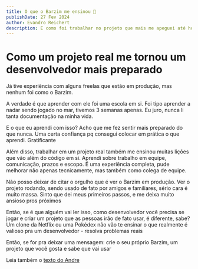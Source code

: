 ```yaml
---
title: O que o Barzim me ensinou 🍺
publishDate: 27 Fev 2024
author: Evandro Reichert
description: E como foi trabalhar no projeto que mais me apeguei até hoje.
---
```


# Como um projeto real me tornou um desenvolvedor mais preparado

Já tive experiência com alguns freelas que estão em produção, mas nenhum foi como o Barzim.

A verdade é que aprender com ele foi uma escola em si. Foi tipo aprender a nadar sendo jogado no mar, tivemos 3 semanas apenas. Eu juro, nunca li tanta documentação na minha vida.

E o que eu aprendi com isso? Acho que me fez sentir mais preparado do que nunca.
Uma certa confiança pq consegui colocar em prática o que aprendi. Gratificante

Além disso, trabalhar em um projeto real também me ensinou muitas lições que vão além do código em si. Aprendi sobre trabalho em equipe, comunicação, prazos e escopo. É uma experiência completa, pude melhorar não apenas tecnicamente, mas também como colega de equipe.

Não posso deixar de citar o orgulho que é ver o Barzim em produção. Ver o projeto rodando, sendo usado de fato por amigos e familiares, sério cara é muito massa. Sinto que dei meus primeiros passos, e me deixa muito ansioso pros próximos

Então, se é que alguém vai ler isso, como desenvolvedor você precisa se jogar e criar um projeto que as pessoas irão de fato usar, é diferente, sabe? 
Um clone da Netflix ou uma Pokédex não vão te ensinar o que realmente é valioso pra um desenvolvedor - resolva problemas reais

Então, se for pra deixar uma mensagem: crie o seu próprio Barzim, um projeto que você gosta e sabe que vai usar

Leia também o [texto do Andre](https://dev.barzim.tech/blog/decisoes-tecnicas)
